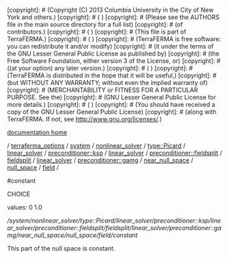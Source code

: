 [copyright]: # (Copyright (C) 2013 Columbia University in the City of New York and others.)
[copyright]: # ( )
[copyright]: # (Please see the AUTHORS file in the main source directory for a full list)
[copyright]: # (of contributors.)
[copyright]: # ( )
[copyright]: # (This file is part of TerraFERMA.)
[copyright]: # ( )
[copyright]: # (TerraFERMA is free software: you can redistribute it and/or modify)
[copyright]: # (it under the terms of the GNU Lesser General Public License as published by)
[copyright]: # (the Free Software Foundation, either version 3 of the License, or)
[copyright]: # ((at your option) any later version.)
[copyright]: # ( )
[copyright]: # (TerraFERMA is distributed in the hope that it will be useful,)
[copyright]: # (but WITHOUT ANY WARRANTY; without even the implied warranty of)
[copyright]: # (MERCHANTABILITY or FITNESS FOR A PARTICULAR PURPOSE. See the)
[copyright]: # (GNU Lesser General Public License for more details.)
[copyright]: # ( )
[copyright]: # (You should have received a copy of the GNU Lesser General Public License)
[copyright]: # (along with TerraFERMA. If not, see <http://www.gnu.org/licenses/>.)

[documentation home](Documentation)

/ [terraferma_options](../../../../../../../../../../../../../../terraferma_options) / [system](../../../../../../../../../../../../../system) / [nonlinear_solver](../../../../../../../../../../../../nonlinear_solver) / [type::Picard](../../../../../../../../../../../type__Picard) / [linear_solver](../../../../../../../../../../linear_solver) / [preconditioner::ksp](../../../../../../../../../preconditioner__ksp) / [linear_solver](../../../../../../../../linear_solver) / [preconditioner::fieldsplit](../../../../../../../preconditioner__fieldsplit) / [fieldsplit](../../../../../../fieldsplit) / [linear_solver](../../../../../linear_solver) / [preconditioner::gamg](../../../../preconditioner__gamg) / [near_null_space](../../../near_null_space) / [null_space](../../null_space) / [field](../field) /

#constant

CHOICE 

values: 0 1.0

*/system/nonlinear_solver/type::Picard/linear_solver/preconditioner::ksp/linear_solver/preconditioner::fieldsplit/fieldsplit/linear_solver/preconditioner::gamg/near_null_space/null_space/field/constant*

This part of the null space is constant.

[autogenerated]: # (This file was automatically generated from the schema file:/home/cwilson/repos/github/TerraFERMA/TerraFERMA/buckettools/schemas/solvers.rng.)

